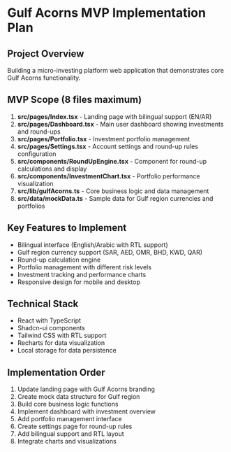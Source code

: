 # Gulf Acorns MVP Implementation Plan

## Project Overview
Building a micro-investing platform web application that demonstrates core Gulf Acorns functionality.

## MVP Scope (8 files maximum)
1. **src/pages/Index.tsx** - Landing page with bilingual support (EN/AR)
2. **src/pages/Dashboard.tsx** - Main user dashboard showing investments and round-ups
3. **src/pages/Portfolio.tsx** - Investment portfolio management
4. **src/pages/Settings.tsx** - Account settings and round-up rules configuration
5. **src/components/RoundUpEngine.tsx** - Component for round-up calculations and display
6. **src/components/InvestmentChart.tsx** - Portfolio performance visualization
7. **src/lib/gulfAcorns.ts** - Core business logic and data management
8. **src/data/mockData.ts** - Sample data for Gulf region currencies and portfolios

## Key Features to Implement
- Bilingual interface (English/Arabic with RTL support)
- Gulf region currency support (SAR, AED, OMR, BHD, KWD, QAR)
- Round-up calculation engine
- Portfolio management with different risk levels
- Investment tracking and performance charts
- Responsive design for mobile and desktop

## Technical Stack
- React with TypeScript
- Shadcn-ui components
- Tailwind CSS with RTL support
- Recharts for data visualization
- Local storage for data persistence

## Implementation Order
1. Update landing page with Gulf Acorns branding
2. Create mock data structure for Gulf region
3. Build core business logic functions
4. Implement dashboard with investment overview
5. Add portfolio management interface
6. Create settings page for round-up rules
7. Add bilingual support and RTL layout
8. Integrate charts and visualizations